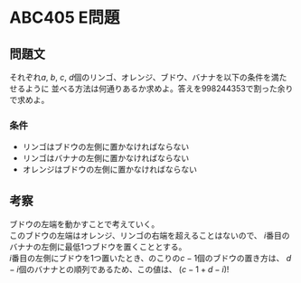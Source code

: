 # ABC405 E問題

## 問題文
それぞれ$a$, $b$, $c$, $d$個のリンゴ、オレンジ、ブドウ、バナナを以下の条件を満たせるように
並べる方法は何通りあるか求めよ。答えを$998244353$で割った余りで求めよ。

### 条件
- リンゴはブドウの左側に置かなければならない
- リンゴはバナナの左側に置かなければならない
- オレンジはブドウの左側に置かなければならない

## 考察
ブドウの左端を動かすことで考えていく。  
このブドウの左端はオレンジ、リンゴの右端を超えることはないので、
$i$番目のバナナの左側に最低$1$つブドウを置くこととする。  
$i$番目の左側にブドウを1つ置いたとき、のこりの$c-1$個のブドウの置き方は、
$d-i$個のバナナとの順列であるため、この値は、
$(c - 1 + d - i)!$